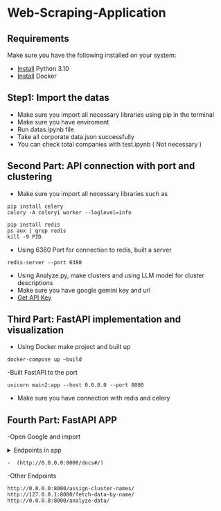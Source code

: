 # Web-Scraping-Application
## Requirements
Make sure you have the following installed on your system:

-   [Install](https://www.python.org/downloads/) Python 3.10 
-   [Install](https://www.docker.com/products/docker-desktop/) Docker

## Step1: Import the datas 
- Make sure you import all necessary libraries using pip in the terminal 
- Make sure you have enviroment
- Run datas.ipynb file
- Take all corporate data.json successfully
- You can check total companies with test.ipynb ( Not necessary )

## Second Part: API connection with port and clustering
- Make sure you import all necessary libraries such as
```
pip install celery
celery -A celery1 worker --loglevel=info
```
```
pip install redis
ps aux | grep redis
kill -9 PID
```
- Using 6380 Port for connection to redis, built a server
```
redis-server --port 6380
```
- Using Analyze.py, make clusters and using LLM model for cluster descriptions
- Make sure you have google gemini key and url
- [Get API Key](https://aistudio.google.com/app/apikey?hl=tr)
  
## Third Part: FastAPI implementation and visualization
- Using Docker make project and built up
```
docker-compose up —build
```
-Built FastAPI to the port
```
uvicorn main2:app --host 0.0.0.0 --port 8000
```
- Make sure you have connection with redis and celery
## Fourth Part: FastAPI APP
-Open Google and import
<details>
<summary> Endpoints in app <summary> 

```
-  (http://0.0.0.0:8000/docs#/)
```
-Other Endpoints
```
http://0.0.0.0:8000/assign-cluster-names/
http://127.0.0.1:8000/fetch-data-by-name/
http://0.0.0.0:8000/analyze-data/
```
